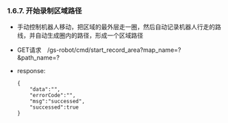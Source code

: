 ###  1.6.7. 开始录制区域路径

  - 手动控制机器人移动，把区域的最外层走一圈，然后自动记录机器人行走的路线，并自动生成圈内的路径，形成一个区域路径

  - GET请求　/gs-robot/cmd/start_record_area?map_name=?&path_name=?

  - response:

    ```
    {
        "data":"",
        "errorCode":"",
        "msg":"successed",
        "successed":true
    }
    ```
